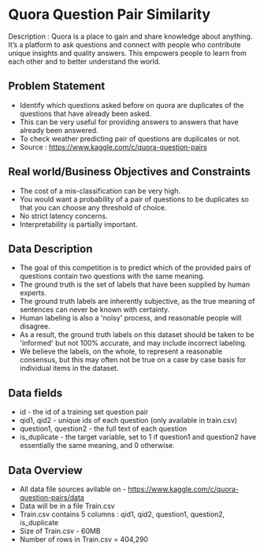 <h1> Quora Question Pair Similarity</h1>

Description : Quora is a place to gain and share knowledge about anything. 
It’s a platform to ask questions and connect with people who contribute unique insights and quality answers. 
This empowers people to learn from each other and to better understand the world.

<h2>Problem Statement</h2>

- Identify which questions asked before on quora are duplicates of the questions that have already been asked.
- This can be very useful for providing answers to answers that have already been answered.
- To check weather predicting pair of questions are duplicates or not.
- Source : https://www.kaggle.com/c/quora-question-pairs

<h2>Real world/Business Objectives and Constraints</h2>

- The cost of a mis-classification can be very high.
- You would want a probability of a pair of questions to be duplicates so that you can choose any threshold of choice.
- No strict latency concerns.
- Interpretability is partially important.

<h2>Data Description</h2>
  
- The goal of this competition is to predict which of the provided pairs of questions contain two questions with the same meaning. 
- The ground truth is the set of labels that have been supplied by human experts. 
- The ground truth labels are inherently subjective, as the true meaning of sentences can never be known with certainty.
- Human labeling is also a 'noisy' process, and reasonable people will disagree. 
- As a result, the ground truth labels on this dataset should be taken to be 'informed' but not 100% accurate, and may include incorrect labeling. 
- We believe the labels, on the whole, to represent a reasonable consensus, but this may often not be true on a case by case basis for individual items in the dataset.
  
<h2>Data fields</h2>

- id - the id of a training set question pair
- qid1, qid2 - unique ids of each question (only available in train.csv)
- question1, question2 - the full text of each question
- is_duplicate - the target variable, set to 1 if question1 and question2 have essentially the same meaning, and 0 otherwise. 

<h2>Data Overview</h2>

- All data file sources avilable on - https://www.kaggle.com/c/quora-question-pairs/data
- Data will be in a file Train.csv
- Train.csv contains 5 columns : qid1, qid2, question1, question2, is_duplicate
- Size of Train.csv - 60MB
- Number of rows in Train.csv = 404,290  
  
  
  
  
  
  
  
  
  
  
  
  
